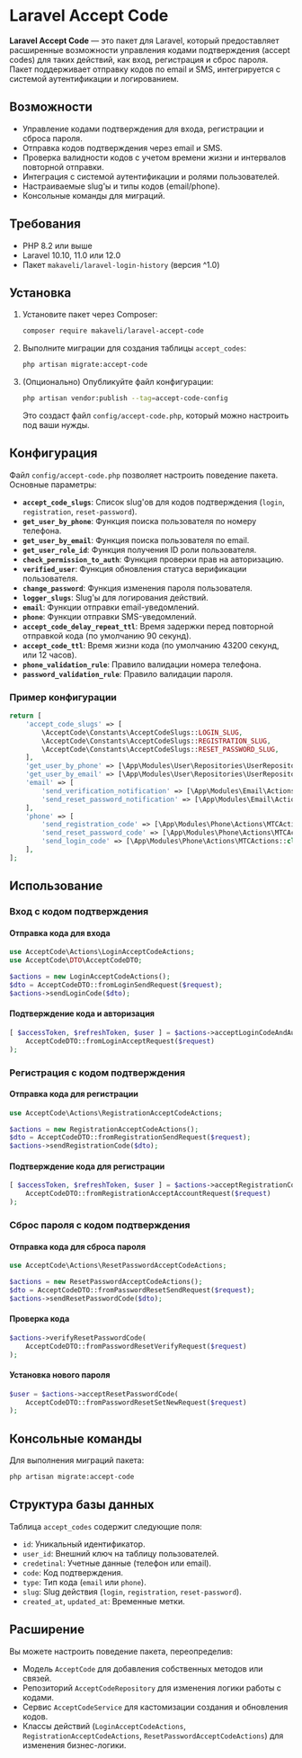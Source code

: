 # Laravel Accept Code

**Laravel Accept Code** — это пакет для Laravel, который предоставляет расширенные возможности управления кодами подтверждения (accept codes) для таких действий, как вход, регистрация и сброс пароля. Пакет поддерживает отправку кодов по email и SMS, интегрируется с системой аутентификации и логированием.

## Возможности

- Управление кодами подтверждения для входа, регистрации и сброса пароля.
- Отправка кодов подтверждения через email и SMS.
- Проверка валидности кодов с учетом времени жизни и интервалов повторной отправки.
- Интеграция с системой аутентификации и ролями пользователей.
- Настраиваемые slug'ы и типы кодов (email/phone).
- Консольные команды для миграций.

## Требования

- PHP 8.2 или выше
- Laravel 10.10, 11.0 или 12.0
- Пакет `makaveli/laravel-login-history` (версия ^1.0)

## Установка

1. Установите пакет через Composer:

   ```bash
   composer require makaveli/laravel-accept-code
   ```

2. Выполните миграции для создания таблицы `accept_codes`:

   ```bash
   php artisan migrate:accept-code
   ```

3. (Опционально) Опубликуйте файл конфигурации:

   ```bash
   php artisan vendor:publish --tag=accept-code-config
   ```

   Это создаст файл `config/accept-code.php`, который можно настроить под ваши нужды.

## Конфигурация

Файл `config/accept-code.php` позволяет настроить поведение пакета. Основные параметры:

- **`accept_code_slugs`**: Список slug'ов для кодов подтверждения (`login`, `registration`, `reset-password`).
- **`get_user_by_phone`**: Функция поиска пользователя по номеру телефона.
- **`get_user_by_email`**: Функция поиска пользователя по email.
- **`get_user_role_id`**: Функция получения ID роли пользователя.
- **`check_permission_to_auth`**: Функция проверки прав на авторизацию.
- **`verified_user`**: Функция обновления статуса верификации пользователя.
- **`change_password`**: Функция изменения пароля пользователя.
- **`logger_slugs`**: Slug'ы для логирования действий.
- **`email`**: Функции отправки email-уведомлений.
- **`phone`**: Функции отправки SMS-уведомлений.
- **`accept_code_delay_repeat_ttl`**: Время задержки перед повторной отправкой кода (по умолчанию 90 секунд).
- **`accept_code_ttl`**: Время жизни кода (по умолчанию 43200 секунд, или 12 часов).
- **`phone_validation_rule`**: Правило валидации номера телефона.
- **`password_validation_rule`**: Правило валидации пароля.

### Пример конфигурации

```php
return [
    'accept_code_slugs' => [
        \AcceptCode\Constants\AcceptCodeSlugs::LOGIN_SLUG,
        \AcceptCode\Constants\AcceptCodeSlugs::REGISTRATION_SLUG,
        \AcceptCode\Constants\AcceptCodeSlugs::RESET_PASSWORD_SLUG,
    ],
    'get_user_by_phone' => [\App\Modules\User\Repositories\UserRepository::class, 'getByPhone'],
    'get_user_by_email' => [\App\Modules\User\Repositories\UserRepository::class, 'getByEmail'],
    'email' => [
        'send_verification_notification' => [\App\Modules\Email\Actions\EmailSenderActions::class, 'sendVerificationNotification'],
        'send_reset_password_notification' => [\App\Modules\Email\Actions\EmailSenderActions::class, 'sendResetPasswordNotification'],
    ],
    'phone' => [
        'send_registration_code' => [\App\Modules\Phone\Actions\MTCActions::class, 'sendRegistrationCode'],
        'send_reset_password_code' => [\App\Modules\Phone\Actions\MTCActions::class, 'sendResetPasswordCode'],
        'send_login_code' => [\App\Modules\Phone\Actions\MTCActions::class, 'sendLoginCode'],
    ],
];
```

## Использование

### Вход с кодом подтверждения

#### Отправка кода для входа

```php
use AcceptCode\Actions\LoginAcceptCodeActions;
use AcceptCode\DTO\AcceptCodeDTO;

$actions = new LoginAcceptCodeActions();
$dto = AcceptCodeDTO::fromLoginSendRequest($request);
$actions->sendLoginCode($dto);
```

#### Подтверждение кода и авторизация

```php
[ $accessToken, $refreshToken, $user ] = $actions->acceptLoginCodeAndAuth(
    AcceptCodeDTO::fromLoginAcceptRequest($request)
);
```

### Регистрация с кодом подтверждения

#### Отправка кода для регистрации

```php
use AcceptCode\Actions\RegistrationAcceptCodeActions;

$actions = new RegistrationAcceptCodeActions();
$dto = AcceptCodeDTO::fromRegistrationSendRequest($request);
$actions->sendRegistrationCode($dto);
```

#### Подтверждение кода для регистрации

```php
[ $accessToken, $refreshToken, $user ] = $actions->acceptRegistrationCode(
    AcceptCodeDTO::fromRegistrationAcceptAccountRequest($request)
);
```

### Сброс пароля с кодом подтверждения

#### Отправка кода для сброса пароля

```php
use AcceptCode\Actions\ResetPasswordAcceptCodeActions;

$actions = new ResetPasswordAcceptCodeActions();
$dto = AcceptCodeDTO::fromPasswordResetSendRequest($request);
$actions->sendResetPasswordCode($dto);
```

#### Проверка кода

```php
$actions->verifyResetPasswordCode(
    AcceptCodeDTO::fromPasswordResetVerifyRequest($request)
);
```

#### Установка нового пароля

```php
$user = $actions->acceptResetPasswordCode(
    AcceptCodeDTO::fromPasswordResetSetNewRequest($request)
);
```

## Консольные команды

Для выполнения миграций пакета:

```bash
php artisan migrate:accept-code
```

## Структура базы данных

Таблица `accept_codes` содержит следующие поля:

- `id`: Уникальный идентификатор.
- `user_id`: Внешний ключ на таблицу пользователей.
- `credetinal`: Учетные данные (телефон или email).
- `code`: Код подтверждения.
- `type`: Тип кода (`email` или `phone`).
- `slug`: Slug действия (`login`, `registration`, `reset-password`).
- `created_at`, `updated_at`: Временные метки.

## Расширение

Вы можете настроить поведение пакета, переопределив:

- Модель `AcceptCode` для добавления собственных методов или связей.
- Репозиторий `AcceptCodeRepository` для изменения логики работы с кодами.
- Сервис `AcceptCodeService` для кастомизации создания и обновления кодов.
- Классы действий (`LoginAcceptCodeActions`, `RegistrationAcceptCodeActions`, `ResetPasswordAcceptCodeActions`) для изменения бизнес-логики.